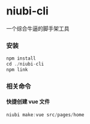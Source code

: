 # niubi-cli

一个综合牛逼的脚手架工具

### 安装

```javascript
npm install
cd ./niubi-cli
npm link
```

### 相关命令

#### 快捷创建 vue 文件

```javascript
niubi make:vue src/pages/home
```